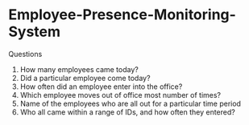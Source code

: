 # Employee-Presence-Monitoring-System

Questions

1.	How many employees came today?
2.	Did a particular employee come today?
3.	How often did an employee enter into the office?
4.	Which employee moves out of office most number of times?
5.	Name of the employees who are all out for a particular time period 
6.	Who all came within a range of IDs, and how often they entered?
